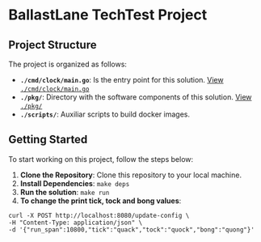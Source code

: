 # BallastLane TechTest Project

## Project Structure

The project is organized as follows:

- **`./cmd/clock/main.go`**: Is the entry point for this solution. [View `./cmd/clock/main.go`](./cmd/clock/main.go)
- **`./pkg/`**: Directory with the software components of this solution. [View `./pkg/`](./pkg/)
- **`./scripts/`**: Auxiliar scripts to build docker images.

## Getting Started

To start working on this project, follow the steps below:

1. **Clone the Repository**: Clone this repository to your local machine.
2. **Install Dependencies**: `make deps`
3. **Run the solution**: `make run`
4. **To change the print tick, tock and bong values**:
```shell
curl -X POST http://localhost:8080/update-config \
-H "Content-Type: application/json" \
-d '{"run_span":10800,"tick":"quack","tock":"quock","bong":"quong"}'
```
